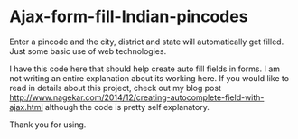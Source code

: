 Ajax-form-fill-Indian-pincodes
==============================

Enter a pincode and the city, district and state will automatically get filled. Just some basic use of web technologies.

I have this code here that should help create auto fill fields in forms. I am not writing an entire explanation about
its working here. If you would like to read in details about this project, check out my blog post
http://www.nagekar.com/2014/12/creating-autocomplete-field-with-ajax.html although the code is pretty self explanatory.

Thank you for using.
